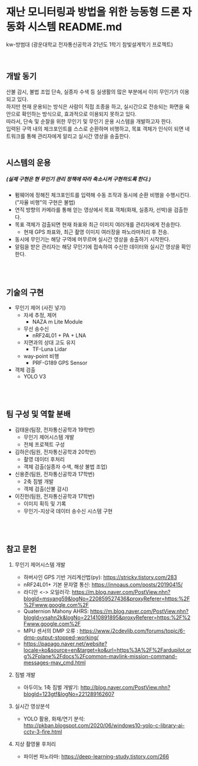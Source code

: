 
# 재난 모니터링과 방법을 위한 능동형 드론 자동화 시스템 README.md
kw-방범대 (광운대학교 전자통신공학과 21년도 1학기 참빛설계학기 프로젝트)


<br>

## 개발 동기
산불 감시, 불법 조업 단속, 실종자 수색 등 실생활의 많은 부분에서 이미 무인기가 이용되고 있다.
<br>
하지만 현재 운용되는 방식은 사람이 직접 조종을 하고, 실시간으로 전송되는 화면을 육안으로 확인하는 방식으로, 효과적으로 이용되지 못하고 있다.
<br>
따라서, 단속 및 순찰을 위한 무인기 및 무인기 운용 시스템을 개발하고자 한다.
<br>
입력된 구역 내의 체크포인트를 스스로 순환하며 비행하고, 목표 객체가 인식이 되면 네트워크를 통해 관리자에게 알리고 실시간 영상을 송출한다.
<br>
<br>

## 시스템의 운용
##### (실제 구현은 현 무인기 관리 정책에 따라 축소시켜 구현하도록 한다.)
- 펌웨어에 정해진 체크포인트를 입력해 수동 조작과 동시에 순환 비행을 수행시킨다. ("자율 비행"의 구현은 불법)
- 연직 방향의 카메라를 통해 얻는 영상에서 목표 객체(화재, 실종자, 선박)을 검출한다.
- 목표 객체가 검출되면 현재 좌표와 최근 이미지 여러개를 관리자에게 전송한다.
    - 현재 GPS 좌표와, 최근 촬영 이미지 여러장을 파노라마처리 후 전송.
- 동시에 무인기는 해당 구역에 머무르며 실시간 영상을 송출하기 시작한다.
- 알림을 받은 관리자는 해당 무인기에 접속하여 수신한 데이터와 실시간 영상을 확인한다.
<br>
<br>

## 기술의 구현
- 무인기 제어 (사진 넣기)
    - 자세 추정, 제어
        - NAZA m Lite Module
    - 무선 송수신
        - nRF24L01 + PA + LNA
    - 지면과의 상대 고도 유지
        - TF-Luna Lidar
    - way-point 비행
        - PRF-G189 GPS Sensor
- 객체 검출
    - YOLO V3
<br>
<br>

## 팀 구성 및 역할 분배
- 김태윤(팀장, 전자통신공학과 19학번)
    - 무인기 제어시스템 개발
    - 전체 프로젝트 구성
- 김하은(팀원, 전자통신공학과 20학번)
    - 촬영 데이터 후처리
    - 객체 검출(실종자 수색, 해상 불법 조업)
- 신용준(팀원, 전자통신공학과 17학번)
    - 2축 짐벌 개발
    - 객체 검출(산불 감시)
- 이진헌(팀원, 전자통신공학과 17학번)
    - 이미지 획득 및 기록
    - 무인기-지상국 데이터 송수신 시스템 구현
<br>
<br>

## 참고 문헌
1. 무인기 제어시스템 개발
    - 하버사인 GPS 기반 거리계산법(py): https://stricky.tistory.com/283
    - nRF24L01+ 기본 문자열 통신: https://innoaus.com/posts/20190415/
    - 라디안 <-> 오일러각: https://m.blog.naver.com/PostView.nhn?blogId=msyang59&logNo=220859527436&proxyReferer=https:%2F%2Fwww.google.com%2F
    - Quaternion Mahony AHRS: https://m.blog.naver.com/PostView.nhn?blogId=ysahn2k&logNo=221410891895&proxyReferer=https:%2F%2Fwww.google.com%2F
    - MPU 센서의 DMP 오류 : https://www.i2cdevlib.com/forums/topic/6-dmp-output-stopped-working/
    - https://papago.naver.net/website?locale=ko&source=en&target=ko&url=https%3A%2F%2Fardupilot.org%2Fplane%2Fdocs%2Fcommon-mavlink-mission-command-messages-mav_cmd.html

2. 짐벌 개발
    - 아두이노 1축 짐벌 개발기: http://blog.naver.com/PostView.nhn?blogId=123gtf&logNo=221289162607

3. 실시간 영상분석
    - YOLO 활용, 화재/연기 분석: http://pkban.blogspot.com/2020/06/windows10-yolo-c-library-ai-cctv-3-fire.html
4. 지상 촬영물 후처리
    - 파이썬 파노라마: https://deep-learning-study.tistory.com/266
<br>
<br>

